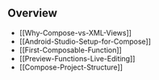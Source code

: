 ## Overview
- [[Why-Compose-vs-XML-Views]]
- [[Android-Studio-Setup-for-Compose]]
- [[First-Composable-Function]]
- [[Preview-Functions-Live-Editing]]
- [[Compose-Project-Structure]]
